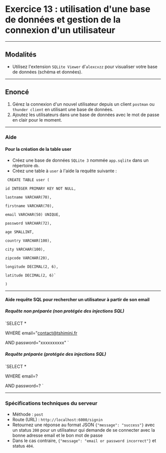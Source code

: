 # Exercice 13 : utilisation d'une base de données et gestion de la connexion d'un utilisateur

---

## Modalités

- Utilisez l'extension `SQLite Viewer` d'`alexcvzz` pour visualiser votre base de données (schéma et données).

---

## Enoncé

1. Gérez la connexion d'un nouvel utilisateur depuis un client `postman` ou `thunder client` en utilisant une base de données.
2. Ajoutez les utilisateurs dans une base de données avec le mot de passe en clair pour le moment.

---

### Aide

#### Pour la création de la table user

- Créez une base de données `SQLite 3` nommée `app.sqlite` dans un répertoire `db`.
- Créez une table à `user` à l'aide la requête suivante :

` CREATE TABLE user (`

    id INTEGER PRIMARY KEY NOT NULL,

    lastname VARCHAR(70),

    firstname VARCHAR(70),

    email VARCHAR(50) UNIQUE,

    password VARCHAR(72),

    age SMALLINT,

    country VARCHAR(100),

    city VARCHAR(100),

    zipcode VARCHAR(20),

    longitude DECIMAL(2, 6),

    latitude DECIMAL(2, 6)`
`)`

---

#### Aide requête SQL pour rechercher un utilisateur à partir de son email

##### Requête non préparée (non protégée des injections SQL)

`SELECT *

WHERE email="contact@tshimini.fr

AND password="xxxxxxxxxx"
`
##### Requête préparée (protégée des injections SQL)

`SELECT *

WHERE email=?

AND password=?
`

---

### Spécifications techniques du serveur

- Méthode : `post`
- Route (URL) : `http://localhost:6000/signin`
- Retournez une réponse au format JSON `{"message": "success"}` avec un status `200` pour un utilisateur qui demande de se connecter avec la bonne adresse email et le bon mot de passe
- Dans le cas contraire, `{"message": "email or password incorrect"}` et status `404`.